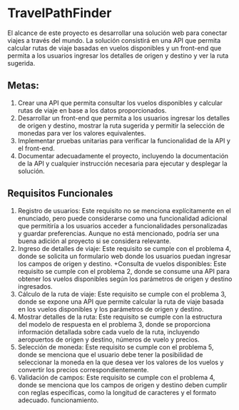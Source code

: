 # TravelPathFinder
El alcance de este proyecto es desarrollar una solución web para conectar viajes a través del mundo. La solución consistirá en una API que permita calcular rutas de viaje basadas en vuelos disponibles y un front-end que permita a los usuarios ingresar los detalles de origen y destino y ver la ruta sugerida.

## Metas:

1. Crear una API que permita consultar los vuelos disponibles y calcular rutas de viaje en base a los datos proporcionados.
2. Desarrollar un front-end que permita a los usuarios ingresar los detalles de origen y destino, mostrar la ruta sugerida y permitir la selección de monedas para ver los valores equivalentes.
3. Implementar pruebas unitarias para verificar la funcionalidad de la API y el front-end.
4. Documentar adecuadamente el proyecto, incluyendo la documentación de la API y cualquier instrucción necesaria para ejecutar y desplegar la solución.

## Requisitos Funcionales
1. Registro de usuarios: Este requisito no se menciona explícitamente en el enunciado, pero puede considerarse como una funcionalidad adicional que permitiría a los usuarios acceder a funcionalidades personalizadas y guardar preferencias. Aunque no está mencionado, podría ser una buena adición al proyecto si se considera relevante.
2. Ingreso de detalles de viaje: Este requisito se cumple con el problema 4, donde se solicita un formulario web donde los usuarios puedan ingresar los campos de origen y destino.
+Consulta de vuelos disponibles: Este requisito se cumple con el problema 2, donde se consume una API para obtener los vuelos disponibles según los parámetros de origen y destino ingresados.
3. Cálculo de la ruta de viaje: Este requisito se cumple con el problema 3, donde se expone una API que permite calcular la ruta de viaje basada en los vuelos disponibles y los parámetros de origen y destino.
4. Mostrar detalles de la ruta: Este requisito se cumple con la estructura del modelo de respuesta en el problema 3, donde se proporciona información detallada sobre cada vuelo de la ruta, incluyendo aeropuertos de origen y destino, números de vuelo y precios.
5. Selección de moneda: Este requisito se cumple con el problema 5, donde se menciona que el usuario debe tener la posibilidad de seleccionar la moneda en la que desea ver los valores de los vuelos y convertir los precios correspondientemente.
6. Validación de campos: Este requisito se cumple con el problema 4, donde se menciona que los campos de origen y destino deben cumplir con reglas específicas, como la longitud de caracteres y el formato adecuado.
funcionamiento.
